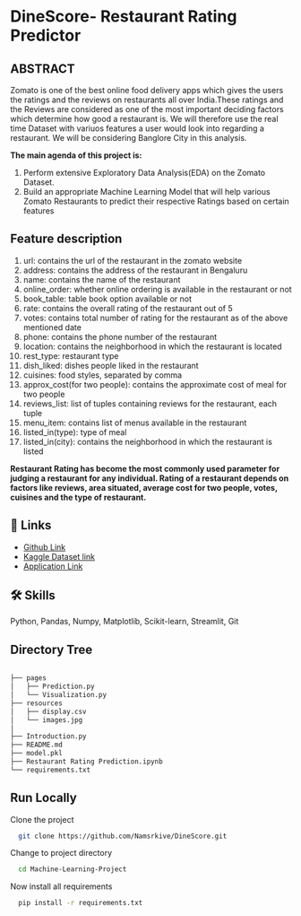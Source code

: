 # DineScore- Restaurant Rating Predictor 

## ABSTRACT
Zomato is one of the best online food delivery apps which gives the users the ratings and the reviews on restaurants all over India.These ratings and the Reviews are considered as one of the most important deciding factors which determine how good a restaurant is. We will therefore use the real time Dataset with variuos features a user would look into regarding a restaurant. We will be considering Banglore City in this analysis.

**The main agenda of this project is:**
1. Perform extensive Exploratory Data Analysis(EDA) on the Zomato Dataset.
2. Build an appropriate Machine Learning Model that will help various Zomato Restaurants to predict their respective Ratings based on certain features

## Feature description
1. url: contains the url of the restaurant in the zomato website
2. address: contains the address of the restaurant in Bengaluru
3. name: contains the name of the restaurant
4. online_order: whether online ordering is available in the restaurant or not
5. book_table: table book option available or not
6. rate: contains the overall rating of the restaurant out of 5
7. votes: contains total number of rating for the restaurant as of the above mentioned date
8. phone: contains the phone number of the restaurant
9. location: contains the neighborhood in which the restaurant is located
10. rest_type: restaurant type
11. dish_liked: dishes people liked in the restaurant
12. cuisines: food styles, separated by comma
13. approx_cost(for two people): contains the approximate cost of meal for two people
14. reviews_list: list of tuples containing reviews for the restaurant, each tuple
15. menu_item: contains list of menus available in the restaurant
16. listed_in(type): type of meal
17. listed_in(city): contains the neighborhood in which the restaurant is listed

**Restaurant Rating has become the most commonly used parameter for judging a restaurant for any individual. Rating of a restaurant depends on factors like reviews, area situated, average cost for two people, votes, cuisines and the type of restaurant.**


## 🔗 Links

 - [Github Link](https://github.com/Namsrkive/DineScore.git)
 - [Kaggle Dataset link](https://www.kaggle.com/datasets/himanshupoddar/zomato-bangalore-restaurants)
 - [Application Link](https://github.com/Namsrkive/DineScore.git)

## 🛠 Skills
Python, Pandas, Numpy, Matplotlib, Scikit-learn, Streamlit, Git

## Directory Tree
```bash

├── pages
│   ├── Prediction.py
│   └── Visualization.py
├── resources
│   ├── display.csv
│   └── images.jpg
│    
├── Introduction.py
├── README.md
├── model.pkl
├── Restaurant Rating Prediction.ipynb
└── requirements.txt
```

## Run Locally

Clone the project

```bash
  git clone https://github.com/Namsrkive/DineScore.git
```

Change to project directory

```bash
  cd Machine-Learning-Project
```
Now install all requirements

```bash
  pip install -r requirements.txt

```

